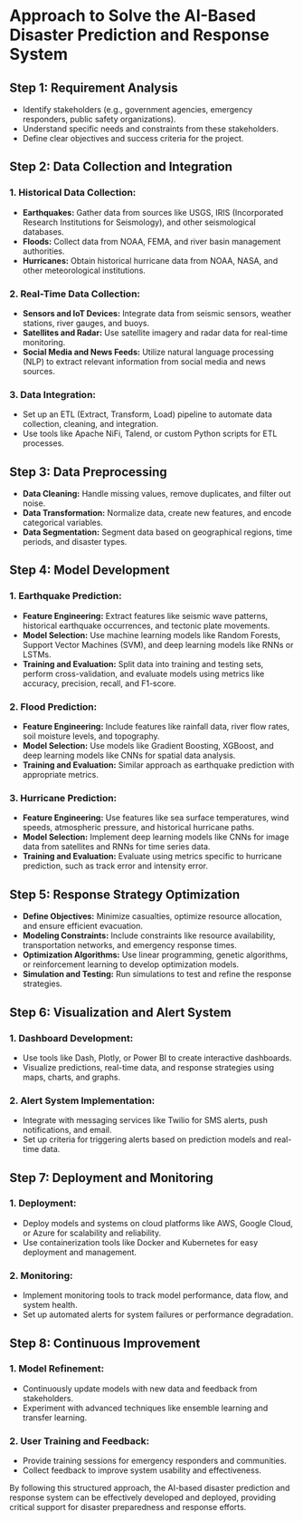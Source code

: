 # Approach to Solve the AI-Based Disaster Prediction and Response System
## Step 1: Requirement Analysis
* Identify stakeholders (e.g., government agencies, emergency responders, public safety organizations).
* Understand specific needs and constraints from these stakeholders.
* Define clear objectives and success criteria for the project.
## Step 2: Data Collection and Integration
### 1. Historical Data Collection:

  * __Earthquakes:__ Gather data from sources like USGS, IRIS (Incorporated Research Institutions for Seismology), and other seismological databases.
  * __Floods:__ Collect data from NOAA, FEMA, and river basin management authorities.
  * __Hurricanes:__ Obtain historical hurricane data from NOAA, NASA, and other meteorological institutions.
### 2. Real-Time Data Collection:

  * __Sensors and IoT Devices:__ Integrate data from seismic sensors, weather stations, river gauges, and buoys.
  * __Satellites and Radar:__ Use satellite imagery and radar data for real-time monitoring.
  * __Social Media and News Feeds:__ Utilize natural language processing (NLP) to extract relevant information from social media and news sources.
### 3. Data Integration:

  * Set up an ETL (Extract, Transform, Load) pipeline to automate data collection, cleaning, and integration.
  * Use tools like Apache NiFi, Talend, or custom Python scripts for ETL processes.
## Step 3: Data Preprocessing
* __Data Cleaning:__ Handle missing values, remove duplicates, and filter out noise.
* __Data Transformation:__ Normalize data, create new features, and encode categorical variables.
* __Data Segmentation:__ Segment data based on geographical regions, time periods, and disaster types.
## Step 4: Model Development
### 1. Earthquake Prediction:

  * __Feature Engineering:__ Extract features like seismic wave patterns, historical earthquake occurrences, and tectonic plate movements.
  * __Model Selection:__ Use machine learning models like Random Forests, Support Vector Machines (SVM), and deep learning models like RNNs or LSTMs.
  * __Training and Evaluation:__ Split data into training and testing sets, perform cross-validation, and evaluate models using metrics like accuracy, precision, recall, and F1-score.
### 2. Flood Prediction:

  * __Feature Engineering:__ Include features like rainfall data, river flow rates, soil moisture levels, and topography.
  * __Model Selection:__ Use models like Gradient Boosting, XGBoost, and deep learning models like CNNs for spatial data analysis.
  * __Training and Evaluation:__ Similar approach as earthquake prediction with appropriate metrics.
### 3. Hurricane Prediction:

* __Feature Engineering:__ Use features like sea surface temperatures, wind speeds, atmospheric pressure, and historical hurricane paths.
* __Model Selection:__ Implement deep learning models like CNNs for image data from satellites and RNNs for time series data.
* __Training and Evaluation:__ Evaluate using metrics specific to hurricane prediction, such as track error and intensity error.
## Step 5: Response Strategy Optimization
* __Define Objectives:__ Minimize casualties, optimize resource allocation, and ensure efficient evacuation.
* __Modeling Constraints:__ Include constraints like resource availability, transportation networks, and emergency response times.
* __Optimization Algorithms:__ Use linear programming, genetic algorithms, or reinforcement learning to develop optimization models.
* __Simulation and Testing:__ Run simulations to test and refine the response strategies.
## Step 6: Visualization and Alert System
### 1. Dashboard Development:
  * Use tools like Dash, Plotly, or Power BI to create interactive dashboards.
  * Visualize predictions, real-time data, and response strategies using maps, charts, and graphs.
### 2. Alert System Implementation:
  * Integrate with messaging services like Twilio for SMS alerts, push notifications, and email.
  * Set up criteria for triggering alerts based on prediction models and real-time data.
## Step 7: Deployment and Monitoring
### 1. Deployment:
  * Deploy models and systems on cloud platforms like AWS, Google Cloud, or Azure for scalability and reliability.
  * Use containerization tools like Docker and Kubernetes for easy deployment and management.
### 2. Monitoring:
  * Implement monitoring tools to track model performance, data flow, and system health.
  * Set up automated alerts for system failures or performance degradation.
## Step 8: Continuous Improvement
### 1. Model Refinement:
* Continuously update models with new data and feedback from stakeholders.
* Experiment with advanced techniques like ensemble learning and transfer learning.
### 2. User Training and Feedback:
  * Provide training sessions for emergency responders and communities.
  * Collect feedback to improve system usability and effectiveness.

By following this structured approach, the AI-based disaster prediction and response system can be effectively developed and deployed, providing critical support for disaster preparedness and response efforts.
